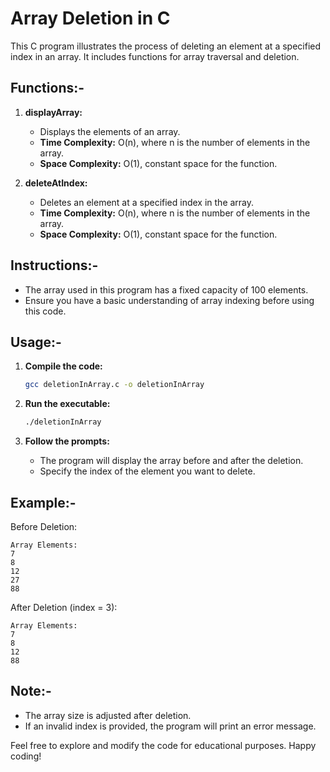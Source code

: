 # Array Deletion in C

This C program illustrates the process of deleting an element at a specified index in an array. It includes functions for array traversal and deletion.

## Functions:-

1. **displayArray:**
   - Displays the elements of an array.
   - **Time Complexity:** O(n), where n is the number of elements in the array.
   - **Space Complexity:** O(1), constant space for the function.

2. **deleteAtIndex:**
   - Deletes an element at a specified index in the array.
   - **Time Complexity:** O(n), where n is the number of elements in the array.
   - **Space Complexity:** O(1), constant space for the function.

## Instructions:-

- The array used in this program has a fixed capacity of 100 elements.
- Ensure you have a basic understanding of array indexing before using this code.

## Usage:-

1. **Compile the code:**

   ```bash
   gcc deletionInArray.c -o deletionInArray
   ```

2. **Run the executable:**

   ```bash
   ./deletionInArray
   ```

3. **Follow the prompts:**
   - The program will display the array before and after the deletion.
   - Specify the index of the element you want to delete.

## Example:-

Before Deletion:

```
Array Elements:
7
8
12
27
88
```

After Deletion (index = 3):

```
Array Elements:
7
8
12
88
```

## Note:-

- The array size is adjusted after deletion.
- If an invalid index is provided, the program will print an error message.

Feel free to explore and modify the code for educational purposes. Happy coding!
